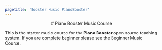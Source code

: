 ```yaml
---
pagetitle: 'Booster Music PianoBooster'
---
```

<center>
# Piano Booster Music Course
</center>

This is the starter music course for the **Piano Booster**
open source teaching system. If you are complete beginner please see
the Beginner Music Course.
